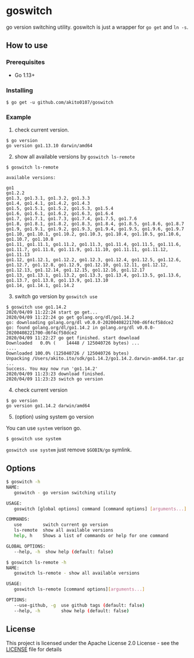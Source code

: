 # goswitch

go version switching utility.
goswitch is just a wrapper for `go get` and `ln -s`.

## How to use

### Prerequisites

- Go 1.13+

### Installing

```
$ go get -u github.com/akito0107/goswitch
```

### Example

1. check current version.

```
$ go version
go version go1.13.10 darwin/amd64
```

2. show all available versions by `goswitch ls-remote`

```
$ goswitch ls-remote

available versions:

go1
go1.2.2
go1.3, go1.3.1, go1.3.2, go1.3.3
go1.4, go1.4.1, go1.4.2, go1.4.3
go1.5, go1.5.1, go1.5.2, go1.5.3, go1.5.4
go1.6, go1.6.1, go1.6.2, go1.6.3, go1.6.4
go1.7, go1.7.1, go1.7.3, go1.7.4, go1.7.5, go1.7.6
go1.8, go1.8.1, go1.8.2, go1.8.3, go1.8.4, go1.8.5, go1.8.6, go1.8.7
go1.9, go1.9.1, go1.9.2, go1.9.3, go1.9.4, go1.9.5, go1.9.6, go1.9.7
go1.10, go1.10.1, go1.10.2, go1.10.3, go1.10.4, go1.10.5, go1.10.6, go1.10.7, go1.10.8
go1.11, go1.11.1, go1.11.2, go1.11.3, go1.11.4, go1.11.5, go1.11.6, go1.11.7, go1.11.8, go1.11.9, go1.11.10, go1.11.11, go1.11.12, go1.11.13
go1.12, go1.12.1, go1.12.2, go1.12.3, go1.12.4, go1.12.5, go1.12.6, go1.12.7, go1.12.8, go1.12.9, go1.12.10, go1.12.11, go1.12.12, go1.12.13, go1.12.14, go1.12.15, go1.12.16, go1.12.17
go1.13, go1.13.1, go1.13.2, go1.13.3, go1.13.4, go1.13.5, go1.13.6, go1.13.7, go1.13.8, go1.13.9, go1.13.10
go1.14, go1.14.1, go1.14.2
```

3. switch go version by `goswitch use`

```
$ goswitch use go1.14.2
2020/04/09 11:22:24 start go get...
2020/04/09 11:22:24 go get golang.org/dl/go1.14.2
go: downloading golang.org/dl v0.0.0-20200408221700-d6f4cf58dce2
go: found golang.org/dl/go1.14.2 in golang.org/dl v0.0.0-20200408221700-d6f4cf58dce2
2020/04/09 11:22:27 go get finished. start download
Downloaded   0.0% (    14448 / 125040726 bytes) ...
....
Downloaded 100.0% (125040726 / 125040726 bytes)
Unpacking /Users/akito.ito/sdk/go1.14.2/go1.14.2.darwin-amd64.tar.gz ...
Success. You may now run 'go1.14.2'
2020/04/09 11:23:23 download finished.
2020/04/09 11:23:23 switch go version
```

4. check current version

```
$ go version
go version go1.14.2 darwin/amd64
```

5. (option) using system go version

You can use `system` verison go.

```
$ goswitch use system
```

`goswitch use system` just remove `$GOBIN/go` symlink.

## Options

```sh
$ goswitch -h
NAME:
   goswitch - go version switching utility

USAGE:
   goswitch [global options] command [command options] [arguments...]

COMMANDS:
   use        switch current go version
   ls-remote  show all available versions
   help, h    Shows a list of commands or help for one command

GLOBAL OPTIONS:
   --help, -h  show help (default: false)
```

```sh
$ goswitch ls-remote -h
NAME:
   goswitch ls-remote - show all available versions

USAGE:
   goswitch ls-remote [command options][arguments...]

OPTIONS:
   --use-github, -g  use github tags (default: false)
   --help, -h        show help (default: false)
```

## License

This project is licensed under the Apache License 2.0 License - see the [LICENSE](LICENSE) file for details
